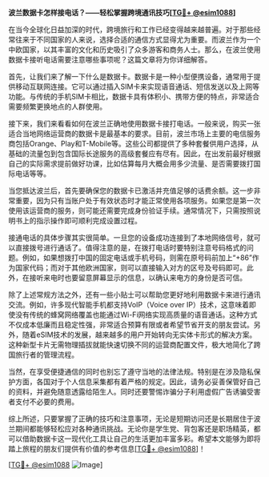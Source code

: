 **波兰数据卡怎样接电话？——轻松掌握跨境通讯技巧[[TG💪+ @esim1088](https://t.me/s/esim1088)]**

在当今全球化日益加深的时代，跨境旅行和工作已经变得越来越普遍。对于那些经常往来于不同国家的人来说，选择合适的通信方式显得尤为重要。而波兰作为一个中欧国家，以其丰富的文化和历史吸引了众多游客和商务人士。那么，在波兰使用数据卡接听电话需要注意哪些事项呢？这篇文章将为你详细解答。

首先，让我们来了解一下什么是数据卡。数据卡是一种小型便携设备，通常用于提供移动互联网连接。它可以通过插入SIM卡来实现语音通话、短信发送以及上网等功能。与传统的手机SIM卡相比，数据卡具有体积小、携带方便的特点，非常适合需要频繁更换地点的人群使用。

接下来，我们来看看如何在波兰正确地使用数据卡接打电话。一般来说，购买一张适合当地网络运营商的数据卡是最基本的要求。目前，波兰市场上主要的电信服务商包括Orange、Play和T-Mobile等。这些公司都提供了多种套餐供用户选择，从基础的流量包到包含国际长途服务的高级套餐应有尽有。因此，在出发前最好根据自己的实际需求提前做好功课，比如估算每月大概会用多少流量、是否需要拨打国际电话等等。

当您抵达波兰后，首先要确保您的数据卡已激活并充值足够的话费余额。这一步非常重要，因为只有当账户处于有效状态时才能正常使用各项服务。如果您是第一次使用该运营商的服务，则可能还需要完成身份验证手续。通常情况下，只需按照说明书上的指示操作即可顺利完成设置过程。

接通电话的具体步骤其实很简单。一旦您的设备成功连接到了本地网络信号，就可以直接拨号进行通话了。值得注意的是，在拨打电话时要特别注意号码格式的问题。例如，如果想拨打中国的固定电话或手机号码，则需在原号码前加上“+86”作为国家代码；而对于其他欧洲国家，则可以直接输入对方的区号及号码即可。此外，在接听来电时也要留意屏幕显示的信息，以确认来电方的身份是否可信。

除了上述常规方法之外，还有一些小贴士可以帮助您更好地利用数据卡来进行通讯交流。例如，许多现代智能手机都支持VoIP（Voice over IP）技术，这意味着即使没有传统的蜂窝网络覆盖也能通过Wi-Fi网络实现高质量的语音通话。这种方式不仅成本低廉而且稳定性强，非常适合预算有限或者希望节省开支的朋友尝试。另外，随着eSIM技术的发展，越来越多的用户开始转向无实体卡形式的解决方案。这种新型卡片无需物理插拔就能快速切换不同的运营商配置文件，极大地简化了跨国旅行者的管理流程。

当然，在享受便捷通信的同时也别忘了遵守当地的法律法规。特别是在涉及隐私保护方面，各国对于个人信息采集都有着严格的规定。因此，请务必妥善保管好自己的资料，并避免随意透露给陌生人。同时还要警惕诈骗分子利用虚假广告诱骗受害者支付不必要的费用。

综上所述，只要掌握了正确的技巧和注意事项，无论是短期访问还是长期居住于波兰期间都能够轻松应对各种通讯挑战。无论你是学生党、背包客还是职场精英，都可以借助数据卡这一现代化工具让自己的生活更加丰富多彩。希望本文能够为即将踏上旅程的朋友们提供有价值的参考信息[[TG💪+ @esim1088](https://t.me/s/esim1088)]！

[[TG💪+ @esim1088](https://t.me/s/esim1088) ![Image](https://i.postimg.cc/4NQfJmqS/Snipaste-2025-05-13-00-14-12.png)]